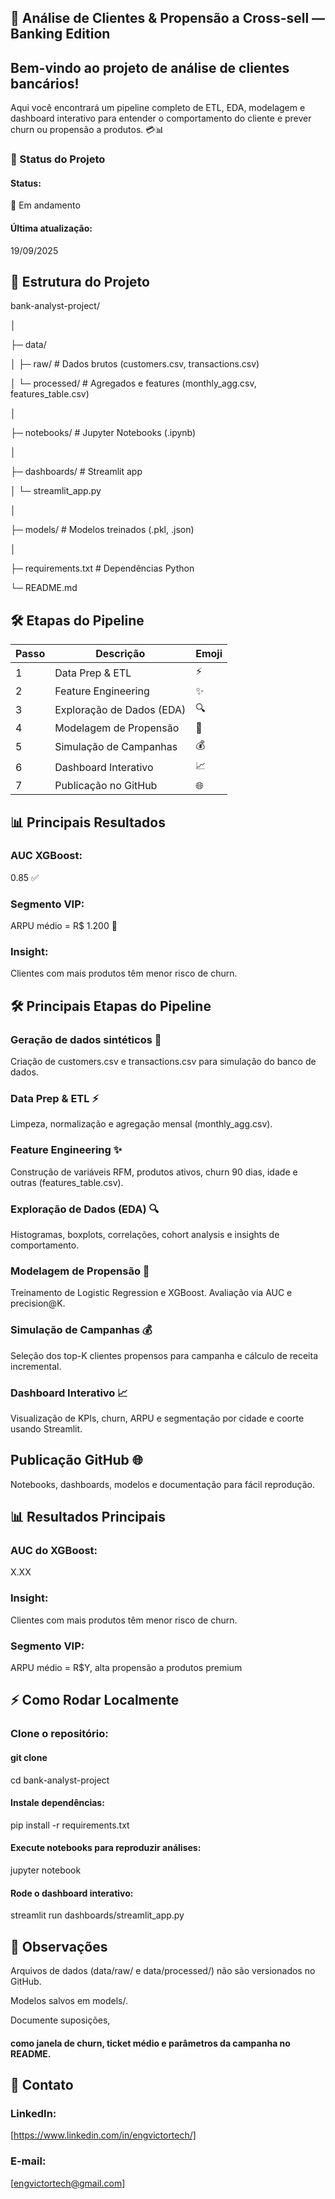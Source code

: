 ## 🚀 Análise de Clientes & Propensão a Cross-sell — Banking Edition ##

## Bem-vindo ao projeto de análise de clientes bancários! ## 
Aqui você encontrará um pipeline completo de ETL, EDA, modelagem e dashboard interativo para entender o comportamento do cliente e prever churn ou propensão a produtos. 💳📊

### 🔖 Status do Projeto

#### Status: 
🚧 Em andamento 

#### Última atualização:
19/09/2025

## 📁 Estrutura do Projeto

bank-analyst-project/

│

├─ data/

│   ├─ raw/               # Dados brutos (customers.csv, transactions.csv)

│   └─ processed/         # Agregados e features (monthly_agg.csv, features_table.csv)

│

├─ notebooks/             # Jupyter Notebooks (.ipynb)

│

├─ dashboards/            # Streamlit app

│   └─ streamlit_app.py

│

├─ models/                # Modelos treinados (.pkl, .json)

│

├─ requirements.txt       # Dependências Python

└─ README.md

## 🛠 Etapas do Pipeline

| Passo | Descrição                    | Emoji |
|-------|------------------------------|-------|
| 1     | Data Prep & ETL              | ⚡    |
| 2     | Feature Engineering          | ✨    |
| 3     | Exploração de Dados (EDA)    | 🔍    |
| 4     | Modelagem de Propensão       | 🧠    |
| 5     | Simulação de Campanhas       | 💰    |
| 6     | Dashboard Interativo         | 📈    |
| 7     | Publicação no GitHub         | 🌐    |

## 📊    Principais Resultados

### AUC XGBoost: 
0.85 ✅

### Segmento VIP: 
ARPU médio = R$ 1.200 💎

### Insight: 
Clientes com mais produtos têm menor risco de churn.

## 🛠 Principais Etapas do Pipeline

### Geração de dados sintéticos 🧬
Criação de customers.csv e transactions.csv para simulação do banco de dados.

### Data Prep & ETL ⚡
Limpeza, normalização e agregação mensal (monthly_agg.csv).

### Feature Engineering ✨
Construção de variáveis RFM, produtos ativos, churn 90 dias, idade e outras (features_table.csv).

### Exploração de Dados (EDA) 🔍
Histogramas, boxplots, correlações, cohort analysis e insights de comportamento.

### Modelagem de Propensão 🧠
Treinamento de Logistic Regression e XGBoost. Avaliação via AUC e precision@K.

### Simulação de Campanhas 💰
Seleção dos top-K clientes propensos para campanha e cálculo de receita incremental.

### Dashboard Interativo 📈
Visualização de KPIs, churn, ARPU e segmentação por cidade e coorte usando Streamlit.

## Publicação GitHub 🌐
Notebooks, dashboards, modelos e documentação para fácil reprodução.

## 📊 Resultados Principais

### AUC do XGBoost:   
X.XX

### Insight:
Clientes com mais produtos têm menor risco de churn.

### Segmento VIP:
ARPU médio = R$Y, alta propensão a produtos premium

## ⚡ Como Rodar Localmente

### Clone o repositório:

#### git clone <link-do-repo>
cd bank-analyst-project


#### Instale dependências:

pip install -r requirements.txt


#### Execute notebooks para reproduzir análises:

jupyter notebook


#### Rode o dashboard interativo:

streamlit run dashboards/streamlit_app.py

## 📌 Observações

Arquivos de dados (data/raw/ e data/processed/) não são versionados no GitHub.

Modelos salvos em models/.

Documente suposições, 
#### como janela de churn, ticket médio e parâmetros da campanha no README.

## 🤝 Contato

### LinkedIn: 
[https://www.linkedin.com/in/engvictortech/] 

### E-mail: 
[engvictortech@gmail.com]

